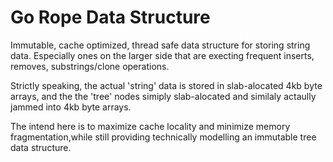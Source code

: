 Go Rope Data Structure
======================

Immutable, cache optimized, thread safe data structure for storing string data.
Especially ones on the larger side that are execting frequent inserts, removes, substrings/clone operations.

Strictly speaking, the actual 'string' data is stored in slab-alocated 4kb byte arrays, and the the 'tree' nodes
simiply slab-alocated and similaly actaully jammed into 4kb byte arrays.

The intend here is to maximize cache locality and minimize memory fragmentation,while still providing technically
modelling an immutable tree data structure.
